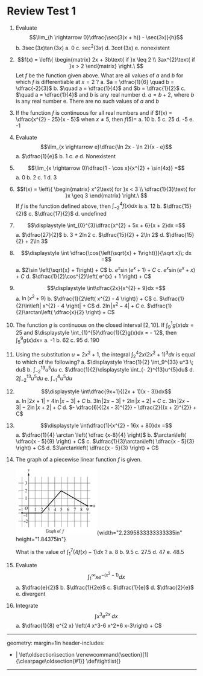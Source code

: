 # Review Test 1

1.  Evaluate $$\lim_{h \rightarrow 0}\dfrac{\sec(3(x + h)) - \sec(3x)}{h}$$
    b.  $3\sec(3x)\tan(3x)$
    a.  0
    c.  $\sec^{2}(3x)$
    d.  $3\cot(3x)$
    e.  nonexistent
2.  $$f(x) = \left\{ \begin{matrix}
    2x + 3b\text{ if }x \leq 2 \\
    3ax^{2}\text{ if }x > 2
    \end{matrix} \right.\ $$
    Let $f$ be the function given above. What are all values of $a$ and
    $b$ for which $f$ is differentiable at $x = 2$ ?
    a.  $a = \dfrac{1}{6} \quad b = \dfrac{-2}{3}$
    b.  $\quad a = \dfrac{1}{4}$ and $b = \dfrac{1}{2}$
    c.  $\quad a = \dfrac{1}{4}$ and $b$ is any real number
    d.  $a = b + 2$, where $b$ is any real number
    e.  There are no such values of $a$ and $b$
3.  If the function $f$ is continuous for all
    real numbers and if $f(x) = \dfrac{x^{2} - 25}{x - 5}$ when
    $x \neq 5$, then $f( 5 ) =$
    a.  10
    b.  5
    c.  25
    d.  -5
    e.  -1
4.  Evaluate $$\lim_{x \rightarrow e}\dfrac{\ln 2x - \ln 2}{x - e}$$ 
    a.  $\dfrac{1}{e}$
    b.  1
    c.  $e$
    d.  Nonexistent
5.  $$\lim_{x \rightarrow 0}\dfrac{1 - \cos x}{x^{2} + \sin(4x)} =$$
    a. 0
    b.  2
    c.  1
    d.  3
6.  $$f(x) = \left\{ \begin{matrix}
    x^2\text{ for }x < 3 \\
    \dfrac{1}{3}\text{ for }x \geq 3
    \end{matrix} \right.\ $$ If $f$ is the function defined above, then
    $\displaystyle \int_{- 2}^{4}f(x)dx$ is
    a.  12
    b.  $\dfrac{15}{2}$
    c.  $\dfrac{17}{2}$
    d.  undefined
7.  $$\displaystyle \int_{0}^{3}\dfrac{x^{2} + 5x + 6}{x + 2}dx =$$
    a.  $\dfrac{27}{2}$
    b.  $3 + 2\ln 2$
    c.  $\dfrac{15}{2} + 2\ln 2$
    d.  $\dfrac{15}{2} + 2\ln 3$
8.  $$\displaystyle \int \dfrac{\cos{\left(\sqrt{x} + 1\right)}}{\sqrt x}\; dx =$$
    a.  $2\sin \left(\sqrt{x} + 1\right) + C$
    b.  $e^{x}\sin\left( e^{x} + 1 \right) + C$
    c.  $e^{x}\sin\left( e^{x} + x \right) + C$
    d.  $\dfrac{1}{2}\cos^{2}\left( e^{x} + 1 \right) + C$
9.  $$\displaystyle \int\dfrac{2x}{x^{2} + 9}dx =$$
    a.  $\ln (x^2+9)$
    b.  $\dfrac{1}{2\left( x^{2} - 4 \right)} + C$
    c.  $\dfrac{1}{2}\ln\left| x^{2} - 4 \right| + C$
    d.  $2\ln\left| x^{2} - 4 \right| + C$
    e.  $\dfrac{1}{2}\arctan\left( \dfrac{x}{2} \right) + C$
10. The function $g$ is continuous on the closed
    interval $\lbrack 2,10\rbrack$. If $\displaystyle \int_{9}^{1} g(x)dx = 25$ and
    $\displaystyle \int_{1}^{5}\dfrac{1}{2}g(x)dx = - 12$, then
    $\displaystyle \int_{5}^{9} g(x)dx =$
    a.  -1
    b.  62
    c.  95
    d.  190
11. Using the substitution
    $u = 2x^{2} + 1$, the integral $\displaystyle \int_{2}^{4}2x\left( 2x^2+1 \right)^{3}dx$ is
    equal to which of the following?
    a.  $\displaystyle \frac{1}{2} \int_9^{33} u^3 \; du$
    b.  $\displaystyle \int_{- 2}^{13}u^{5}du$
    c.  $\dfrac{1}{2}\displaystyle \int_{- 2}^{13}u^{5}du$
    d.  $2\displaystyle \int_{- 2}^{13}u^{5}du$
    e.  $\displaystyle \int_{- 1}^{4}u^{5}du$
12. $$\displaystyle \int\dfrac{9x+1}{(2x + 1)(x - 3)}dx$$
    a.  $\ln | 2x+1 | + 4 \ln |x-3| + C$
    b.  $3\ln|2x - 3| + 2\ln|x + 2| + C$
    c.  $3\ln|2x - 3| - 2\ln|x + 2| + C$
    d.  $- \dfrac{6}{(2x - 3)^{2}} - \dfrac{2}{(x + 2)^{2}} + C$
13. $$\displaystyle \int\dfrac{1}{x^{2} - 16x + 80}dx =$$
    a.  $\dfrac{1}{4} \arctan \left( \dfrac {x-8}{4} \right)$
    b.  $\arctan\left( \dfrac{x - 5}{9} \right) + C$
    c.  $\dfrac{1}{3}\arctan\left( \dfrac{x - 5}{3} \right) + C$
    d.  $3\arctan\left( \dfrac{x - 5}{3} \right) + C$
14. The graph of a piecewise
    linear function $f$ is given. 
    
    ![](media/image1.png){width="2.2395833333333335in"
    height="1.84375in"} 
    
    What is the value of
    $\displaystyle \int_{1}^{7}\left( 4f(x) - 1 \right)dx$ ?
    a.  8
    b.  9.5
    c.  27.5
    d.  47
    e.  48.5
15. Evaluate $$\displaystyle \int_{1}^{\infty}xe^{-(x^{2}-1)}dx$$
    a.  $\dfrac{e}{2}$
    b.  $\dfrac{1}{2e}$
    c.  $\dfrac{1}{e}$
    d.  $\dfrac{2}{e}$
    e.  divergent
16. Integrate $$\int x^3 e^{2x} \; dx$$
    a.  $\dfrac{1}{8} e^{2 x} \left(4 x^3-6 x^2+6 x-3\right) + C$



---
geometry: margin=1in
header-includes:
- |
  \let\oldsection\section
  \renewcommand{\section}[1]{\clearpage\oldsection{#1}}
	\def\tightlist{}
---
